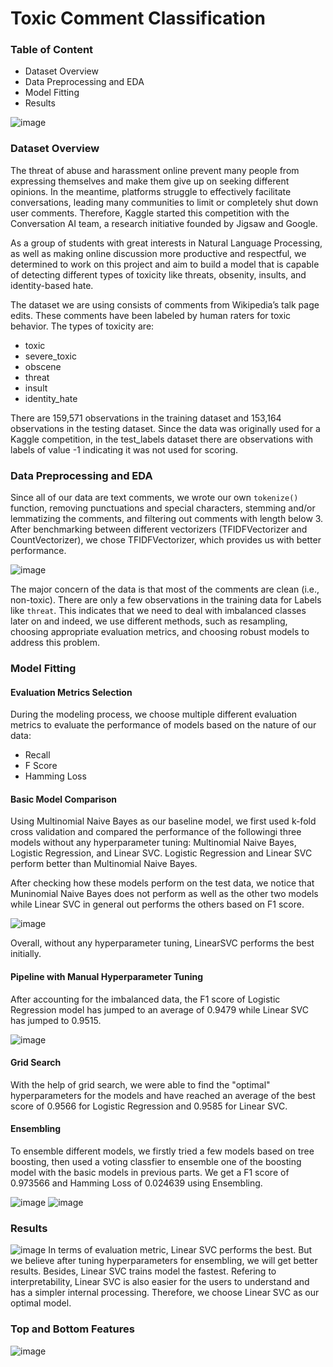 # Toxic Comment Classification

### Table of Content
- Dataset Overview
- Data Preprocessing and EDA
- Model Fitting 
- Results

![image](https://github.com/user-attachments/assets/74f6d261-d48d-48c6-840b-6b6c44b59ee0)

### Dataset Overview
The threat of abuse and harassment online prevent many people from expressing themselves and make them give up on seeking different opinions. In the meantime, platforms struggle to effectively facilitate conversations, leading many communities to limit or completely shut down user comments. Therefore, Kaggle started this competition with the Conversation AI team, a research initiative founded by Jigsaw and Google.

As a group of students with great interests in Natural Language Processing, as well as making online discussion more productive and respectful, we determined to work on this project and aim to build a model that is capable of detecting different types of toxicity like threats, obsenity, insults, and identity-based hate. 

The dataset we are using consists of comments from Wikipedia’s talk page edits. These comments have been labeled by human raters for toxic behavior. The types of toxicity are:
- toxic
- severe_toxic
- obscene
- threat
- insult
- identity_hate

There are 159,571 observations in the training dataset and 153,164 observations in the testing dataset. Since the data was originally used for a Kaggle competition, in the test_labels dataset there are observations with labels of value -1 indicating it was not used for scoring.

### Data Preprocessing and EDA

Since all of our data are text comments, we wrote our own `tokenize()` function, removing punctuations and special characters, stemming and/or lemmatizing the comments, and filtering out comments with length below 3. After benchmarking between different vectorizers (TFIDFVectorizer and CountVectorizer), we chose TFIDFVectorizer, which provides us with better performance.

![image](https://github.com/user-attachments/assets/ec9c7584-2004-4fbf-b581-593977e205eb)


The major concern of the data is that most of the comments are clean (i.e., non-toxic). There are only a few observations in the training data for Labels like `threat`. This indicates that we need to deal with imbalanced classes later on and indeed, we use different methods, such as resampling, choosing appropriate evaluation metrics, and choosing robust models to address this problem.



### Model Fitting

#### Evaluation Metrics Selection
During the modeling process, we choose multiple different evaluation metrics to evaluate the performance of models based on the nature of our data:

- Recall
- F Score
- Hamming Loss

#### Basic Model Comparison
Using Multinomial Naive Bayes as our baseline model, we first used k-fold cross validation and compared the performance of the followingi three models without any hyperparameter tuning: Multinomial Naive Bayes, Logistic Regression, and Linear SVC. Logistic Regression and Linear SVC perform better than Multinomial Naive Bayes.

After checking how these models perform on the test data, we notice that Muninomial Naive Bayes does not perform as well as the other two models while Linear SVC in general out performs the others based on F1 score. 

![image](https://github.com/user-attachments/assets/71ca9e05-972d-4aa5-a819-d54eb7f5d27e)


Overall, without any hyperparameter tuning, LinearSVC performs the best initially.

#### Pipeline with Manual Hyperparameter Tuning
After accounting for the imbalanced data, the F1 score of Logistic Regression model has jumped to an average of 0.9479 while Linear SVC has jumped to 0.9515.

![image](https://github.com/user-attachments/assets/c3c4eeed-5c10-4fe9-b15a-86a278105d45)


#### Grid Search

With the help of grid search, we were able to find the "optimal" hyperparameters for the models and have reached an average of the best score of 0.9566 for Logistic Regression and 0.9585 for Linear SVC.


#### Ensembling
To ensemble different models, we firstly tried a few models based on tree boosting, then used a voting classfier to ensemble one of the boosting model with the basic models in previous parts. We get a F1 score of 0.973566 and Hamming Loss of 0.024639 using Ensembling.

![image](https://github.com/user-attachments/assets/7cd2e43c-7698-4427-98de-5696a213d657) 
![image](https://github.com/user-attachments/assets/12aa9b84-3de9-4969-bfaf-0e7691ac5c4b)


### Results
![image](https://github.com/user-attachments/assets/c7c59f13-2bab-4baf-b3d6-3c5c9b54218c)
In terms of evaluation metric, Linear SVC performs the best. But we believe after tuning hyperparameters for ensembling, we will get better results. Besides, Linear SVC trains model the fastest. Refering to interpretability, Linear SVC is also easier for the users to understand and has a simpler internal processing.
Therefore, we choose Linear SVC as our optimal model.

### Top and Bottom Features
![image](https://github.com/user-attachments/assets/27ef7f1a-4030-4d9c-ad1e-d986224b0d96)



